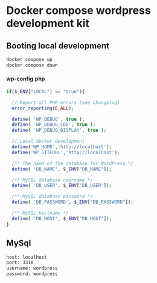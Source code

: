 # Docker compose wordpress development kit

## Booting local development

```sh
docker compose up
docker compose down
```

#### wp-config.php

```php
if($_ENV["LOCAL"] == "true"){

  // Report all PHP errors (see changelog)
  error_reporting(E_ALL);

  define( 'WP_DEBUG', true );
  define( 'WP_DEBUG_LOG', true );
  define( 'WP_DEBUG_DISPLAY', true );

  // Local docker development
  define('WP_HOME','http://localhost');
  define('WP_SITEURL','http://localhost');

  /** The name of the database for WordPress */
  define( 'DB_NAME', $_ENV["DB_NAME"]);

  /** MySQL database username */
  define( 'DB_USER', $_ENV["DB_USER"]);

  /** MySQL database password */
  define( 'DB_PASSWORD', $_ENV["DB_PASSWORD"]);

  /** MySQL hostname */
  define( 'DB_HOST', $_ENV["DB_HOST"]);
}
```

## MySql

```bash
host: localhost
port: 3310
username: wordpress
password: wordpress
```
